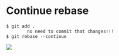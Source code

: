# Continue rebase


```
$ git add .
        no need to commit that changes!!!
$ git rebase --continue
```

![](images/after-rebase.png)


